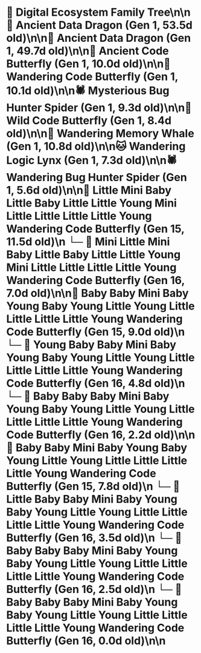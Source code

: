 # 🌳 Digital Ecosystem Family Tree\n\n🐉 Ancient Data Dragon (Gen 1, 53.5d old)\n\n🐉 Ancient Data Dragon (Gen 1, 49.7d old)\n\n🦋 Ancient Code Butterfly (Gen 1, 10.0d old)\n\n🦋 Wandering Code Butterfly (Gen 1, 10.1d old)\n\n🕷️ Mysterious Bug Hunter Spider (Gen 1, 9.3d old)\n\n🦋 Wild Code Butterfly (Gen 1, 8.4d old)\n\n🐋 Wandering Memory Whale (Gen 1, 10.8d old)\n\n🐱 Wandering Logic Lynx (Gen 1, 7.3d old)\n\n🕷️ Wandering Bug Hunter Spider (Gen 1, 5.6d old)\n\n🦋 Little Mini Baby Little Baby Little Little Young Mini Little Little Little Little Young Wandering Code Butterfly (Gen 15, 11.5d old)\n  └─ 🦋 Mini Little Mini Baby Little Baby Little Little Young Mini Little Little Little Little Young Wandering Code Butterfly (Gen 16, 7.0d old)\n\n🦋 Baby Baby Mini Baby Young Baby Young Little Young Little Little Little Little Young Wandering Code Butterfly (Gen 15, 9.0d old)\n  └─ 🦋 Young Baby Baby Mini Baby Young Baby Young Little Young Little Little Little Little Young Wandering Code Butterfly (Gen 16, 4.8d old)\n  └─ 🦋 Baby Baby Baby Mini Baby Young Baby Young Little Young Little Little Little Little Young Wandering Code Butterfly (Gen 16, 2.2d old)\n\n🦋 Baby Baby Mini Baby Young Baby Young Little Young Little Little Little Little Young Wandering Code Butterfly (Gen 15, 7.8d old)\n  └─ 🦋 Little Baby Baby Mini Baby Young Baby Young Little Young Little Little Little Little Young Wandering Code Butterfly (Gen 16, 3.5d old)\n  └─ 🦋 Baby Baby Baby Mini Baby Young Baby Young Little Young Little Little Little Little Young Wandering Code Butterfly (Gen 16, 2.5d old)\n  └─ 🦋 Baby Baby Baby Mini Baby Young Baby Young Little Young Little Little Little Little Young Wandering Code Butterfly (Gen 16, 0.0d old)\n\n